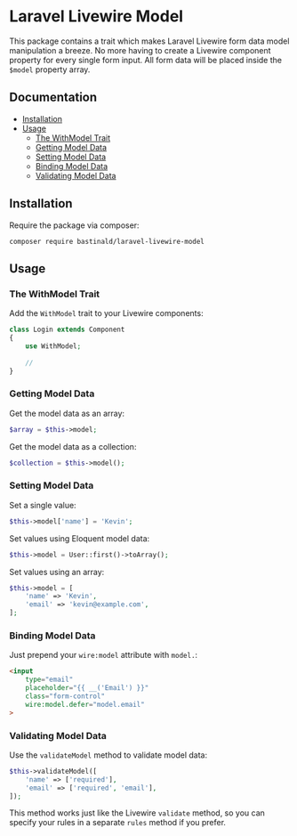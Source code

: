 # Laravel Livewire Model

This package contains a trait which makes Laravel Livewire form data model manipulation a breeze. No more having to create a Livewire component property for every single form input. All form data will be placed inside the `$model` property array.

## Documentation

- [Installation](#installation)
- [Usage](#usage)
    - [The WithModel Trait](#the-withmodel-trait)
    - [Getting Model Data](#getting-model-data)
    - [Setting Model Data](#setting-model-data)
    - [Binding Model Data](#binding-model-data)
    - [Validating Model Data](#validating-model-data)

## Installation

Require the package via composer:

```console
composer require bastinald/laravel-livewire-model
```

## Usage

### The WithModel Trait

Add the `WithModel` trait to your Livewire components:

```php
class Login extends Component
{
    use WithModel;
    
    //
}
```

### Getting Model Data

Get the model data as an array:

```php
$array = $this->model;
```

Get the model data as a collection:

```php
$collection = $this->model();
```

### Setting Model Data

Set a single value:

```php
$this->model['name'] = 'Kevin';
```

Set values using Eloquent model data:

```php
$this->model = User::first()->toArray();
```

Set values using an array:

```php
$this->model = [
    'name' => 'Kevin',
    'email' => 'kevin@example.com',
];
```

### Binding Model Data

Just prepend your `wire:model` attribute with `model.`:

```html
<input 
    type="email" 
    placeholder="{{ __('Email') }}"
    class="form-control" 
    wire:model.defer="model.email"
>
```

### Validating Model Data

Use the `validateModel` method to validate model data:

```php
$this->validateModel([
    'name' => ['required'],
    'email' => ['required', 'email'],
]);
```

This method works just like the Livewire `validate` method, so you can specify your rules in a separate `rules` method if you prefer.
